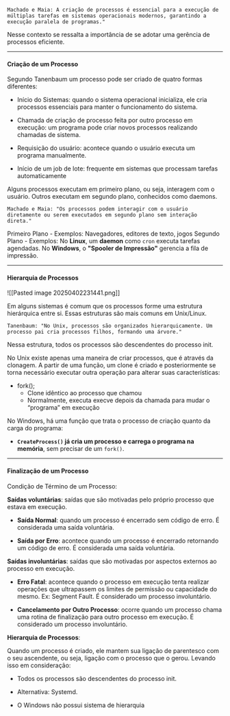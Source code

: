 ```Machado e Maia: A criação de processos é essencial para a execução de múltiplas tarefas em sistemas operacionais modernos, garantindo a execução paralela de programas."```

Nesse contexto se ressalta a importância de se adotar uma gerência de processos eficiente.

---
#### Criação de um Processo

Segundo Tanenbaum um processo pode ser criado de quatro formas diferentes:

- Início do Sistemas: quando o sistema operacional inicializa, ele cria processos essenciais para manter o funcionamento do sistema.

- Chamada de criação de processo feita por outro processo em execução: um programa pode criar novos processos realizando chamadas de sistema.

- Requisição do usuário: acontece quando o usuário executa um programa manualmente.

- Início de um job de lote: frequente em sistemas que processam tarefas automaticamente

Alguns processos executam em primeiro plano, ou seja, interagem com o usuário. Outros executam em segundo plano, conhecidos como daemons.

```Machado e Maia: "Os processos podem interagir com o usuário diretamente ou serem executados em segundo plano sem interação direta." ```

Primeiro Plano - Exemplos: Navegadores, editores de texto, jogos
Segundo Plano - Exemplos: No **Linux**, um **daemon** como `cron` executa tarefas agendadas. No **Windows**, o **"Spooler de Impressão"** gerencia a fila de impressão.

---
#### Hierarquia de Processos

![[Pasted image 20250402231441.png]]

Em alguns sistemas é comum que os processos forme uma estrutura hierárquica entre si. Essas estruturas são mais comuns em Unix/Linux.

``` Tanenbaum: "No Unix, processos são organizados hierarquicamente. Um processo pai cria processos filhos, formando uma árvore." ```

Nessa estrutura, todos os processos são descendentes do processo init.

No Unix existe apenas uma maneira de criar processos, que é através da clonagem. A partir de uma função, um clone é criado e posteriormente se torna necessário executar outra operação para alterar suas características:

- fork(); 
	- Clone idêntico ao processo que chamou
	- Normalmente, executa execve depois da chamada para mudar o “programa” em execução

No Windows, há uma função que trata o processo de criação quanto da carga do programa:

- **`CreateProcess()` já cria um processo e carrega o programa na memória**, sem precisar de um `fork()`.

---
#### Finalização de um Processo

Condição de Término de um Processo:

**Saídas voluntárias**: saídas que são motivadas pelo próprio processo que estava em execução.

- **Saída Normal**: quando um processo é encerrado sem código de erro. É considerada uma saída voluntária.

- **Saída por Erro**: acontece quando um processo é encerrado retornando um código de erro. É considerada uma saída voluntária.

**Saídas involuntárias**: saídas que são motivadas por aspectos externos ao processo em execução.

- **Erro Fatal**: acontece quando o processo em execução tenta realizar operações que ultrapassem os limites de permissão ou capacidade do mesmo. Ex: Segment Fault. É considerado um processo involuntário.

- **Cancelamento por Outro Processo**: ocorre quando um processo chama uma rotina de finalização para outro processo em execução. É considerado um processo involuntário.

**Hierarquia de Processos**:

Quando um processo é criado, ele mantem sua ligação de parentesco com o seu ascendente, ou seja, ligação com o processo que o gerou. Levando isso em consideração:

- Todos os processos são descendentes do processo init. 
- Alternativa: Systemd.

- O Windows não possui sistema de hierarquia
